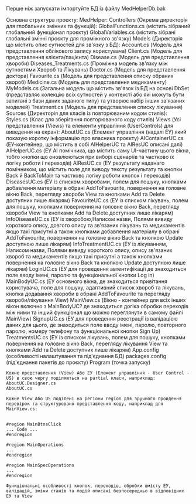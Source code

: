 Перше ніж запускати імпортуйте БД із файлу MedHelperDb.bak

Основна структура проєкту: 
MedHelper:
	Controllers (Окрема директорія для глобальних змінних та функцій):
		GlobalFunctions.cs (містить зібраний глобальний функціонал проєкту)
		GlobalVariables.cs (містить зібрані глобальні змінні проєкту для проміжного зв'язку)
	Models (Директорія що містить опис сутностей для зв'язку з БД):
		Account.cs (Модель для представлення облікового запису користувача)
		Client.cs (Модель для представлення клієнта/пацієнта)
		Disease.cs (Модель для представлення хвороби)
		Diseases_Treatments.cs (Проміжна модель зв'язку між сутностями Хвороб та Лікувань)
		Doctor.cs (Модель для представлення доктора)
		Favourite.cs (Модель для представлення списку обраних хвороб)
		Medicine.cs (Модель для представлення медикаменту)
		MyModels.cs (Загальна модель що містить зв'язок із БД на основі DbSet (представляє колекцію всіх сутностей у контексті або які можуть бути запитані з бази даних заданого типу) 
		та утворює набір інших зв'язаних моделей)
		Treatment.cs (Модель для представлення списку лікування)
	Sources (Директорія для класів із повторюваним кодом стилів):
		Styles.cs (Клас для зберігання повторюваного коду стилів)
	Views (Усі представлення (Views) та елементи управління (UserControls) для виведення на екран):
		AboutUC.cs (Елемент управління (надалі ЕУ) який показую коротку інформацію про власника проєкту)
		AIContainerUC.cs (ЕУ-контейнер, що містить в собі AIHelperUC та AIResUC описані далі)
		AIHelperUC.cs (ЕУ AI помічника, що містить саму UI-частину цього вікна, тобто кнопки що оновлюються при виборі сценаріїв та частково їх логіку роботи і переходів)
		AIResUC.cs (ЕУ результату наданаго помічником, що містить поле для виводу тексту результату та кнопки Back й BackToMain та частково логіку роботи кнопок і переходів)
		DiseasesUC.cs (ЕУ із списком хворобами, полем для пошуку, кнопками добавлення матеріалу в обрані AddToFavourite, повернення на головне вікно Back, перегляду хвороби View та кнопками Add та Delete доступних лише лікарям)
		FavouriteUC.cs (ЕУ із списком лікувань, полем для пошуку, кнопками повернення на головне вікно Back, перегляду хвороби View та кнопками Add та Delete доступних лише лікарям)
		InfoDiseaseUC.cs (ЕУ із хворобою,Написом назви, Полями вивиду короткого опису, довгого опису та зв'язаних лікувань та медикаментів якщо такі присутні а також кнопками добавлення матеріалу в обрані AddToFavourite, повернення на головне вікно Back та кнопкою Update доступною лише лікарям)
		InfoTreatmentUC.cs (ЕУ із лікуванням, Написом назви, Полями вивиду короткого опису, опису зв'язаних хвороб та медикаментів якщо такі присутні а також кнопками повернення на головне вікно Back та кнопкою Update доступною лише лікарям)
		LoginUC.cs (ЕУ для проведення автентифікації де знаходиться поле вводу імені, паролю та функціональної кнопки Log in)
		MainBodyUC.cs (ЕУ основного вікна, де знаходиться привітання користувача, поле для пошуку, адаптивний список хвороб та лікувань, кнопка додавання хвороби в обрані AddToFavourite та перегляду хвороби/лікування View)
		MainView.cs (Вікно - контейнер для всіх інших вікон включно з MainBodyUC? де знаходиться догіка обробки переходів між ними та інший функціонал що можно переглянути в самому файлі MainView)
		SignupUC.cs (ЕУ для проведення реєстрації із валідацією даних для цього, де знаходиться поле вводу імені, паролю, повторного паролю, номеру телефону та функціональної кнопки Sign Up)
		TreatmentsUC.cs (ЕУ із списком лікувань, полем для пошуку, кнопками повернення на головне вікно Back, перегляду лікування View та кнопками Add та Delete доступних лише лікарям)
	App.config (особливості налаштування та під'єднання БД)
	packages.config (під'єднання пакетів до проєкту)
	Program (точка запуску)





	Кожне представлення (View) Або ЕУ (Елемент управління - User Control - US) в свою чергу поділяються на partial класи, наприклад:
	AboutUC.Designer.cs
	AboutUC.cs

	Кожне View Або US поділені на регіони region для зручного провдення перевірок та структуровано представлення коду, наприклад для MainView.cs:
	
	
	#region MainBtnsClick
	... Code ...
	#endregion

	#region MainOperations
	...
	#endregion

	#region MainSpecOperations
	...
	#endregion

	Функціональні особливості кнопок, переходів, обробки вмісту ЕУ, валідацій, зміни станів та подій описані безпосередньо в відповідних ЕУ та View
